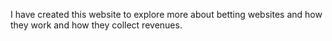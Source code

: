 I have created this website to explore more about betting websites and how they work and how they collect revenues.
